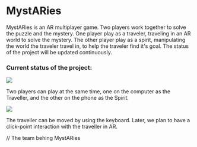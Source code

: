 # MystARies

MystARies is an AR multiplayer game. Two players work together to solve the puzzle and the mystery. One player play as a traveler, traveling in an AR world to solve the mystery. The other player play as a spirit, manipulating the world the traveler travel in, to help the traveler find it's goal. The status of the project will be updated continuously. 

### Current status of the project: 
![](https://media1.giphy.com/media/k4Qbpe7KTf4R2XMatp/giphy.gif )

Two players can play at the same time, one on the computer as the Traveller, and the other on the phone as the Spirit.

![](https://media3.giphy.com/media/ZrxbvNj2tl2DFiU1Z0/giphy.gif )

The traveller can be moved by using the keyboard. Later, we plan to have a click-point interaction with the traveller in AR.

// The team behing MystARies

